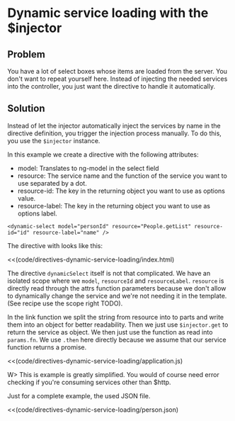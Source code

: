 # Dynamic service loading with the $injector

## Problem

You have a lot of select boxes whose items are loaded from the server. You don't want to repeat yourself here. Instead of injecting the needed services into the controller, you just want the directive to handle it automatically.


## Solution

Instead of let the injector automatically inject the services by name in the directive definition,
you trigger the injection process manually. To do this, you use the `$injector` instance.

In this example we create a directive with the following attributes:

* model: Translates to ng-model in the select field
* resource: The service name and the function of the service you want to use separated by a dot.
* resource-id: The key in the returning object you want to use as options value.
* resource-label: The key in the returning object you want to use as options label.

`<dynamic-select model="personId" resource="People.getList" resource-id="id" resource-label="name" />`

The directive with looks like this:

<<(code/directives-dynamic-service-loading/index.html)

The directive `dynamicSelect` itself is not that complicated. We have an isolated scope where we `model`, `resourceId` and `resourceLabel`. `resource` is directly read through the attrs function parameters because we don't allow to dynamically change the service and we're not needing it in the template. (See recipe use the scope right TODO).

In the link function we split the string from resource into to parts and write them into an object for better readability. Then we just use `$injector.get` to return the service as object. We then just use the function as read into `params.fn`. We use `.then` here directly because we assume that our service function returns a promise.

<<(code/directives-dynamic-service-loading/application.js)

W> This is example is greatly simplified. You would of course need error checking if you're consuming services
other than $http.


Just for a complete example, the used JSON file.

<<(code/directives-dynamic-service-loading/person.json)


